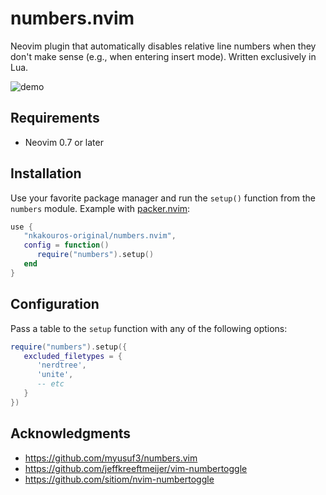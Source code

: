 # numbers.nvim

Neovim plugin that automatically disables relative line numbers when they don't make sense (e.g., when entering
insert mode). Written exclusively in Lua.

![demo](https://user-images.githubusercontent.com/56180050/177167997-652a43b1-c94a-4b73-94d6-e4b85fbd4606.gif)

## Requirements

- Neovim 0.7 or later

## Installation

Use your favorite package manager and run the `setup()` function from the `numbers` module. Example with [packer.nvim](https://github.com/wbthomason/packer.nvim):

```lua
use {
   "nkakouros-original/numbers.nvim",
   config = function()
      require("numbers").setup()
   end
}
```

## Configuration

Pass a table to the `setup` function with any of the following options:

```lua
require("numbers").setup({
   excluded_filetypes = {
      'nerdtree',
      'unite',
      -- etc
   }
})
```

## Acknowledgments

- https://github.com/myusuf3/numbers.vim
- https://github.com/jeffkreeftmeijer/vim-numbertoggle
- https://github.com/sitiom/nvim-numbertoggle
